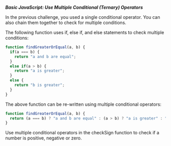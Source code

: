 ***Basic JavaScript: Use Multiple Conditional (Ternary) Operators***

In the previous challenge, you used a single conditional operator. You can also chain them together to check for multiple conditions.

The following function uses if, else if, and else statements to check multiple conditions:

```javascript
function findGreaterOrEqual(a, b) {
  if(a === b) {
    return "a and b are equal";
  }
  else if(a > b) {
    return "a is greater";
  }
  else {
    return "b is greater";
  }
}
```

The above function can be re-written using multiple conditional operators:

```javascript
function findGreaterOrEqual(a, b) {
  return (a === b) ? "a and b are equal" : (a > b) ? "a is greater" : "b is greater";
}
```

Use multiple conditional operators in the checkSign function to check if a number is positive, negative or zero.
